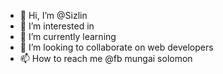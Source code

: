- 👋 Hi, I’m @Sizlin
- 👀 I’m interested in <web dev>
- 🌱 I’m currently learning <web dev>
- 💞️ I’m looking to collaborate on web developers 
- 📫 How to reach me @fb mungai solomon 

<!---
Sizlin/Sizlin is a ✨ special ✨ repository because its `README.md` (this file) appears on your GitHub profile.
You can click the Preview link to take a look at your changes.
--->
